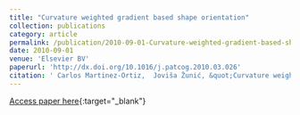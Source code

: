 ```yaml
---
title: "Curvature weighted gradient based shape orientation"
collection: publications
category: article
permalink: /publication/2010-09-01-Curvature-weighted-gradient-based-shape-orientation
date: 2010-09-01
venue: 'Elsevier BV'
paperurl: 'http://dx.doi.org/10.1016/j.patcog.2010.03.026'
citation: ' Carlos Martinez-Ortiz,  Joviša Žunić, &quot;Curvature weighted gradient based shape orientation.&quot; Elsevier BV, 2010.'
---
```

[Access paper here](http://dx.doi.org/10.1016/j.patcog.2010.03.026){:target="_blank"}
